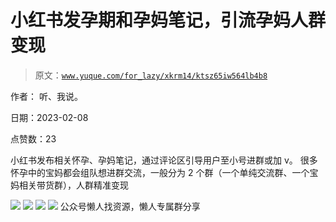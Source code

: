 # 小红书发孕期和孕妈笔记，引流孕妈人群变现

> 原文：[`www.yuque.com/for_lazy/xkrm14/ktsz65iw564lb4b8`](https://www.yuque.com/for_lazy/xkrm14/ktsz65iw564lb4b8)



作者： 听、我说。



日期：2023-02-08



点赞数：23



小红书发布相关怀孕、孕妈笔记，通过评论区引导用户至小号进群或加 v。 很多怀孕中的宝妈都会组队想进群交流，一般分为 2 个群（一个单纯交流群、一个宝妈相关带货群），人群精准变现



![](img/a0392d4845f050932d3dc1d7bfd11efc.png)  <ne-p id="u7205e55b" data-lake-id="u7205e55b">![](img/a1bc3a8253321a7cbd12832193c871c1.png)  <ne-p id="uecd987db" data-lake-id="uecd987db">![](img/37b04ff843ce39fa595153c0734bdcd6.png)  <ne-p id="u0f1374df" data-lake-id="u0f1374df">![](img/fbfc1fb6257f9f1c99fa00ad2aefdb77.png)  <ne-p id="ue863fc7e" data-lake-id="ue863fc7e">公众号懒人找资源，懒人专属群分享

</ne-p></ne-p></ne-p></ne-p>